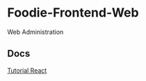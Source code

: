 # Foodie-Frontend-Web
Web Administration

## Docs
[Tutorial React](https://reactjs.org/tutorial/tutorial.html)
